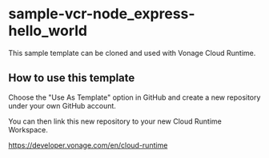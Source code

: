 # sample-vcr-node_express-hello_world

This sample template can be cloned and used with Vonage Cloud Runtime.

## How to use this template

Choose the "Use As Template" option in GitHub and create a new repository under your own GitHub account.

You can then link this new repository to your new Cloud Runtime Workspace.

https://developer.vonage.com/en/cloud-runtime
